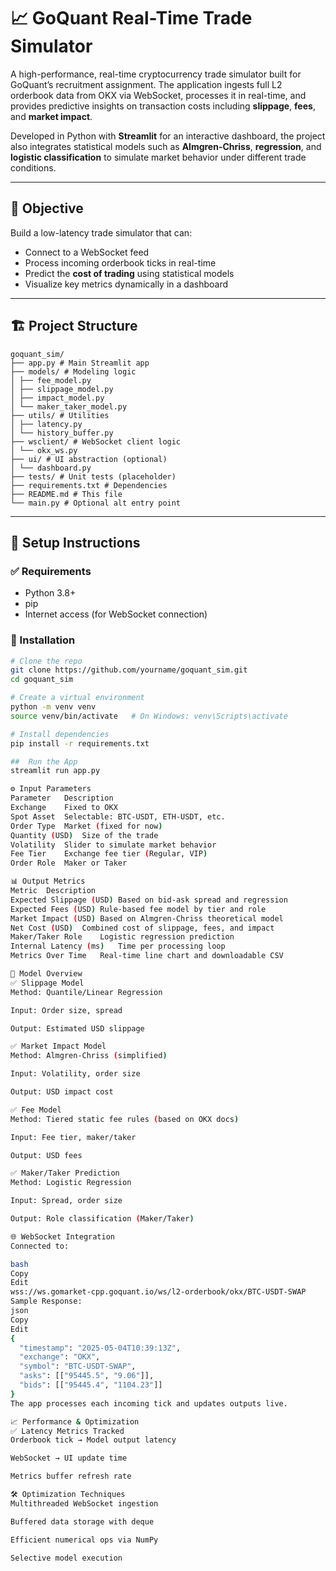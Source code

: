  
# 📈 GoQuant Real-Time Trade Simulator

A high-performance, real-time cryptocurrency trade simulator built for GoQuant’s recruitment assignment. The application ingests full L2 orderbook data from OKX via WebSocket, processes it in real-time, and provides predictive insights on transaction costs including **slippage**, **fees**, and **market impact**.

Developed in Python with **Streamlit** for an interactive dashboard, the project also integrates statistical models such as **Almgren-Chriss**, **regression**, and **logistic classification** to simulate market behavior under different trade conditions.

---

## 🎯 Objective

Build a low-latency trade simulator that can:
- Connect to a WebSocket feed
- Process incoming orderbook ticks in real-time
- Predict the **cost of trading** using statistical models
- Visualize key metrics dynamically in a dashboard

---

## 🏗️ Project Structure
```
goquant_sim/
├── app.py # Main Streamlit app
├── models/ # Modeling logic
│ ├── fee_model.py
│ ├── slippage_model.py
│ ├── impact_model.py
│ └── maker_taker_model.py
├── utils/ # Utilities
│ ├── latency.py
│ └── history_buffer.py
├── wsclient/ # WebSocket client logic
│ └── okx_ws.py
├── ui/ # UI abstraction (optional)
│ └── dashboard.py
├── tests/ # Unit tests (placeholder)
├── requirements.txt # Dependencies
├── README.md # This file
└── main.py # Optional alt entry point

```
---

## 🧰 Setup Instructions

### ✅ Requirements
- Python 3.8+
- pip
- Internet access (for WebSocket connection)

### 🔧 Installation

```bash
# Clone the repo
git clone https://github.com/yourname/goquant_sim.git
cd goquant_sim

# Create a virtual environment
python -m venv venv
source venv/bin/activate   # On Windows: venv\Scripts\activate

# Install dependencies
pip install -r requirements.txt

##  Run the App
streamlit run app.py

⚙️ Input Parameters
Parameter	Description
Exchange	Fixed to OKX
Spot Asset	Selectable: BTC-USDT, ETH-USDT, etc.
Order Type	Market (fixed for now)
Quantity (USD)	Size of the trade
Volatility	Slider to simulate market behavior
Fee Tier	Exchange fee tier (Regular, VIP)
Order Role	Maker or Taker

📊 Output Metrics
Metric	Description
Expected Slippage (USD)	Based on bid-ask spread and regression
Expected Fees (USD)	Rule-based fee model by tier and role
Market Impact (USD)	Based on Almgren-Chriss theoretical model
Net Cost (USD)	Combined cost of slippage, fees, and impact
Maker/Taker Role	Logistic regression prediction
Internal Latency (ms)	Time per processing loop
Metrics Over Time	Real-time line chart and downloadable CSV

🔬 Model Overview
✅ Slippage Model
Method: Quantile/Linear Regression

Input: Order size, spread

Output: Estimated USD slippage

✅ Market Impact Model
Method: Almgren-Chriss (simplified)

Input: Volatility, order size

Output: USD impact cost

✅ Fee Model
Method: Tiered static fee rules (based on OKX docs)

Input: Fee tier, maker/taker

Output: USD fees

✅ Maker/Taker Prediction
Method: Logistic Regression

Input: Spread, order size

Output: Role classification (Maker/Taker)

🌐 WebSocket Integration
Connected to:

bash
Copy
Edit
wss://ws.gomarket-cpp.goquant.io/ws/l2-orderbook/okx/BTC-USDT-SWAP
Sample Response:
json
Copy
Edit
{
  "timestamp": "2025-05-04T10:39:13Z",
  "exchange": "OKX",
  "symbol": "BTC-USDT-SWAP",
  "asks": [["95445.5", "9.06"]],
  "bids": [["95445.4", "1104.23"]]
}
The app processes each incoming tick and updates outputs live.

📈 Performance & Optimization
✅ Latency Metrics Tracked
Orderbook tick → Model output latency

WebSocket → UI update time

Metrics buffer refresh rate

🛠 Optimization Techniques
Multithreaded WebSocket ingestion

Buffered data storage with deque

Efficient numerical ops via NumPy

Selective model execution
